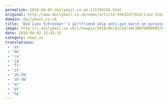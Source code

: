```yaml
---
permalink: 2018-04-02-dailymail.co.uk-115703156.html
original: http://www.dailymail.co.uk/news/article-5563247/Did-Liev-Schreibers-girlfriend-skip-March-Lives-shes-pro-gun.html?ITO=1490&ns_mchannel=rss&ns_campaign=1490
domain: dailymail.co.uk
title: 'Did Liev Schreiber''s girlfriend skip anti-gun march on purpose?'
image: http://i.dailymail.co.uk/i/newpix/2018/04/02/16/4AC3B87900000578-0-image-a-41_1522681369141.jpg
date: 2018-04-02 15:41:15
category: news_us
translations: 
 - 'es'
 - 'de'
 - 'ru'
 - 'ja'
 - 'fr'
 - 'it'
 - 'zh-CN'
 - 'zh-TW'
 - 'ar'
 - 'pt'
 - 'hy'
---
```


